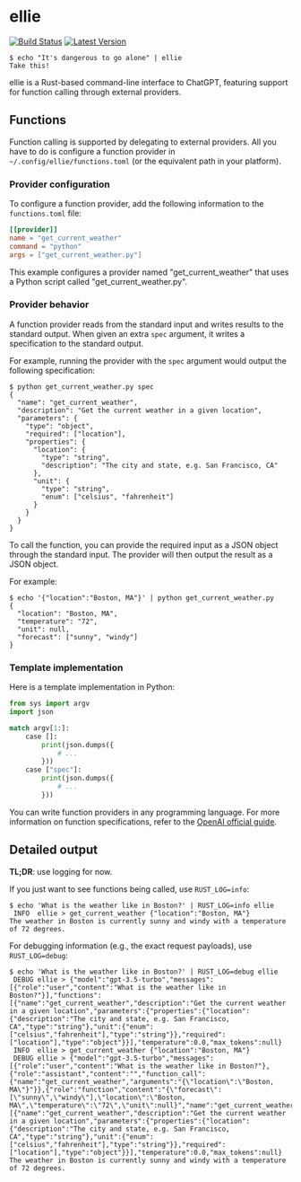 # ellie

[![Build Status]][actions]
[![Latest Version]][crates.io]

<!-- [![Documentation]][docs.rs] -->

```console
$ echo "It's dangerous to go alone" | ellie
Take this!
```

ellie is a Rust-based command-line interface to ChatGPT,
featuring support for function calling through external providers.

## Functions

Function calling is supported by delegating to external providers.
All you have to do is configure a function provider in `~/.config/ellie/functions.toml` (or the equivalent path in your platform).

### Provider configuration

To configure a function provider,
add the following information to the `functions.toml` file:

```toml
[[provider]]
name = "get_current_weather"
command = "python"
args = ["get_current_weather.py"]
```

This example configures a provider named "get_current_weather" that uses a Python script called "get_current_weather.py".

### Provider behavior

A function provider reads from the standard input and
writes results to the standard output.
When given an extra `spec` argument,
it writes a specification to the standard output.

For example,
running the provider with the `spec` argument would output the following specification:

```console
$ python get_current_weather.py spec
{
  "name": "get_current_weather",
  "description": "Get the current weather in a given location",
  "parameters": {
    "type": "object",
    "required": ["location"],
    "properties": {
      "location": {
        "type": "string",
        "description": "The city and state, e.g. San Francisco, CA"
      },
      "unit": {
        "type": "string",
        "enum": ["celsius", "fahrenheit"]
      }
    }
  }
}
```

To call the function,
you can provide the required input as a JSON object through the standard input.
The provider will then output the result as a JSON object.

For example:

```console
$ echo '{"location":"Boston, MA"}' | python get_current_weather.py
{
  "location": "Boston, MA",
  "temperature": "72",
  "unit": null,
  "forecast": ["sunny", "windy"]
}
```

### Template implementation

Here is a template implementation in Python:

```python
from sys import argv
import json

match argv[1:]:
    case []:
        print(json.dumps({
            # ...
        }))
    case ["spec"]:
        print(json.dumps({
            # ...
        }))
```

You can write function providers in any programming language.
For more information on function specifications,
refer to the [OpenAI official guide](https://platform.openai.com/docs/guides/gpt/function-calling).

## Detailed output

**TL;DR**: use logging for now.

If you just want to see functions being called,
use `RUST_LOG=info`:

```console
$ echo 'What is the weather like in Boston?' | RUST_LOG=info ellie
 INFO  ellie > get_current_weather {"location":"Boston, MA"}
The weather in Boston is currently sunny and windy with a temperature of 72 degrees.
```

For debugging information (e.g.,
the exact request payloads),
use `RUST_LOG=debug`:

```console
$ echo 'What is the weather like in Boston?' | RUST_LOG=debug ellie
 DEBUG ellie > {"model":"gpt-3.5-turbo","messages":[{"role":"user","content":"What is the weather like in Boston?"}],"functions":[{"name":"get_current_weather","description":"Get the current weather in a given location","parameters":{"properties":{"location":{"description":"The city and state, e.g. San Francisco, CA","type":"string"},"unit":{"enum":["celsius","fahrenheit"],"type":"string"}},"required":["location"],"type":"object"}}],"temperature":0.0,"max_tokens":null}
 INFO  ellie > get_current_weather {"location":"Boston, MA"}
 DEBUG ellie > {"model":"gpt-3.5-turbo","messages":[{"role":"user","content":"What is the weather like in Boston?"},{"role":"assistant","content":"","function_call":{"name":"get_current_weather","arguments":"{\"location\":\"Boston, MA\"}"}},{"role":"function","content":"{\"forecast\":[\"sunny\",\"windy\"],\"location\":\"Boston, MA\",\"temperature\":\"72\",\"unit\":null}","name":"get_current_weather"}],"functions":[{"name":"get_current_weather","description":"Get the current weather in a given location","parameters":{"properties":{"location":{"description":"The city and state, e.g. San Francisco, CA","type":"string"},"unit":{"enum":["celsius","fahrenheit"],"type":"string"}},"required":["location"],"type":"object"}}],"temperature":0.0,"max_tokens":null}
The weather in Boston is currently sunny and windy with a temperature of 72 degrees.
```

[actions]: https://github.com/schneiderfelipe/ellie/actions/workflows/rust.yml
[build status]: https://github.com/schneiderfelipe/ellie/actions/workflows/rust.yml/badge.svg
[crates.io]: https://crates.io/crates/ellie
[docs.rs]: https://docs.rs/ellie
[documentation]: https://img.shields.io/docsrs/ellie
[latest version]: https://img.shields.io/crates/v/ellie.svg
